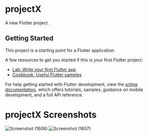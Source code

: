 # projectX

A new Flutter project.

## Getting Started

This project is a starting point for a Flutter application.

A few resources to get you started if this is your first Flutter project:

- [Lab: Write your first Flutter app](https://docs.flutter.dev/get-started/codelab)
- [Cookbook: Useful Flutter samples](https://docs.flutter.dev/cookbook)

For help getting started with Flutter development, view the
[online documentation](https://docs.flutter.dev/), which offers tutorials,
samples, guidance on mobile development, and a full API reference.
# projectX Screenshots

![Screenshot (1606)](https://user-images.githubusercontent.com/72133827/190601037-7a580cb4-6ac3-4448-9dcd-c1c88aef4e0e.png)
![Screenshot (1607)](https://user-images.githubusercontent.com/72133827/190600780-dd8480f6-5050-4703-b20d-a7a2fb64dd1b.png)
